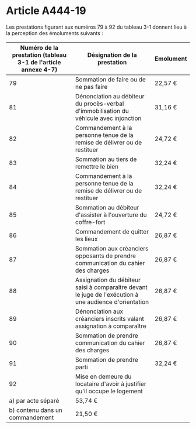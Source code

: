# Article A444-19

Les prestations figurant aux numéros 79 à 92 du tableau 3-1 donnent lieu à la perception des émoluments suivants :

| Numéro de la prestation (tableau 3-1 de l'article annexe 4-7) | Désignation de la prestation | Emolument |
| --- | --- | --- |
| 79 | Sommation de faire ou de ne pas faire | 22,57 € |
| 81 | Dénonciation au débiteur du procès-verbal d'immobilisation du véhicule avec injonction | 31,16 € |
| 82 | Commandement à la personne tenue de la remise de délivrer ou de restituer | 24,72 € |
| 83 | Sommation au tiers de remettre le bien | 32,24 € |
| 84 | Commandement à la personne tenue de la remise de délivrer ou de restituer | 32,24 € |
| 85 | Sommation au débiteur d'assister à l'ouverture du coffre-fort | 24,72 € |
| 86 | Commandement de quitter les lieux | 26,87 € |
| 87 | Sommation aux créanciers opposants de prendre communication du cahier des charges | 26,87 € |
| 88 | Assignation du débiteur saisi à comparaître devant le juge de l'exécution à une audience d'orientation | 26,87 € |
| 89 | Dénonciation aux créanciers inscrits valant assignation à comparaître | 26,87 € |
| 90 | Sommation de prendre communication du cahier des charges | 26,87 € |
| 91 | Sommation de prendre parti | 32,24 € |
| 92 | Mise en demeure du locataire d'avoir à justifier qu'il occupe le logement |  |
| a) par acte séparé | 53,74 € |
| b) contenu dans un commandement | 21,50 € |
